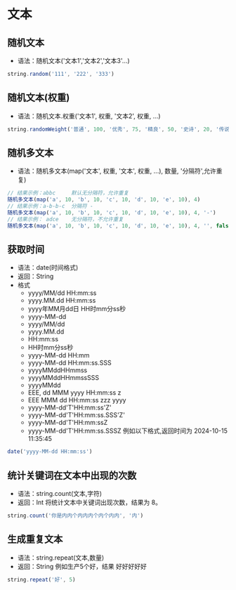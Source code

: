 # 文本

## 随机文本

- 语法：随机文本('文本1','文本2','文本3'...)

```javascript
string.random('111', '222', '333')
```

## 随机文本(权重)

- 语法：随机文本.权重('文本1', 权重, '文本2', 权重, ...)

```javascript
string.randomWeight('普通', 100, '优秀', 75, '精良', 50, '史诗', 20, '传说', 6)
```

## 随机多文本

- 语法：随机多文本(map('文本', 权重, '文本', 权重, ...), 数量, '分隔符',允许重复)

```javascript
// 结果示例：abbc     默认无分隔符，允许重复  
随机多文本(map('a', 10, 'b', 10, 'c', 10, 'd', 10, 'e', 10), 4)
// 结果示例：a-b-b-c  分隔符 -
随机多文本(map('a', 10, 'b', 10, 'c', 10, 'd', 10, 'e', 10), 4, '-')
// 结果示例： adce    无分隔符，不允许重复  
随机多文本(map('a', 10, 'b', 10, 'c', 10, 'd', 10, 'e', 10), 4, '', false) 
```

## 获取时间

- 语法：date(时间格式)
- 返回：String
- 格式
    - yyyy/MM/dd HH:mm:ss
    - yyyy.MM.dd HH:mm:ss
    - yyyy年MM月dd日 HH时mm分ss秒
    - yyyy-MM-dd
    - yyyy/MM/dd
    - yyyy.MM.dd
    - HH:mm:ss
    - HH时mm分ss秒
    - yyyy-MM-dd HH:mm
    - yyyy-MM-dd HH:mm:ss.SSS
    - yyyyMMddHHmmss
    - yyyyMMddHHmmssSSS
    - yyyyMMdd
    - EEE, dd MMM yyyy HH:mm:ss z
    - EEE MMM dd HH:mm:ss zzz yyyy
    - yyyy-MM-dd'T'HH:mm:ss'Z'
    - yyyy-MM-dd'T'HH:mm:ss.SSS'Z'
    - yyyy-MM-dd'T'HH:mm:ssZ
    - yyyy-MM-dd'T'HH:mm:ss.SSSZ
      例如以下格式,返回时间为 2024-10-15 11:35:45

```javascript
date('yyyy-MM-dd HH:mm:ss')
```

## 统计关键词在文本中出现的次数

- 语法：string.count(文本,字符)
- 返回：Int
  将统计文本中关键词出现次数，结果为 8。

```javascript
string.count('你是内内个内内内个内个内内', '内')
```

## 生成重复文本

- 语法：string.repeat(文本,数量)
- 返回：String
  例如生产5个好，结果 好好好好好

```javascript
string.repeat('好', 5)
```




